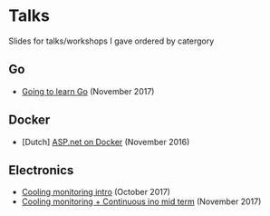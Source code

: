 # Talks
Slides for talks/workshops I gave ordered by catergory

## Go
* [Going to learn Go](https://docs.google.com/presentation/d/1biS9BFx5W9NHTDTf7bpFoki4kmrX3v4J7qmOru7-oVM/edit?usp=sharing) (November 2017)

## Docker 
 * [Dutch] [ASP.net on Docker](https://docs.google.com/presentation/d/1GI-2BkjgK8PGSUI4lyepnCRYHaFhK5uBSbVHPi5DeTI/edit?usp=sharing) (November 2016)

## Electronics
 * [Cooling monitoring intro](https://docs.google.com/presentation/d/133xpBUE_acslVUcudwYcfuak7STw0niPNOy38Daqf7Y/edit?usp=sharing) (October 2017)
 * [Cooling monitoring + Continuous ino mid term](https://docs.google.com/presentation/d/1f3ZfPS9hDf4rcAGoqXM7P9uwuKj5NWtparRQBS5OCcM/edit?usp=sharing) (November 2017)
